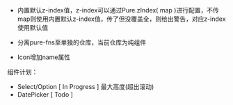 - 内置默认z-index值，z-index可以通过Pure.zIndex( map )进行配置，不传map则使用内置默认z-index值，传了但没覆盖全，则给出警告，对应z-index使用默认值

- 分离pure-fns至单独的仓库，当前仓库为纯组件

- Icon增加name属性

组件计划：

- Select/Option [ In Progress ] 最大高度(超出滚动)
- DatePicker [ Todo ]
